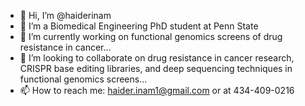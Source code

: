 - 👋 Hi, I’m @haiderinam
- 👀 I’m a Biomedical Engineering PhD student at Penn State
- 🌱 I’m currently working on functional genomics screens of drug resistance in cancer...
- 💞️ I’m looking to collaborate on drug resistance in cancer research, CRISPR base editing libraries, and deep sequencing techniques in functional genomics screens...
- 📫 How to reach me: haider.inam1@gmail.com or at 434-409-0216

<!---
haiderinam/haiderinam is a ✨ special ✨ repository because its `README.md` (this file) appears on your GitHub profile.
You can click the Preview link to take a look at your changes.
--->

